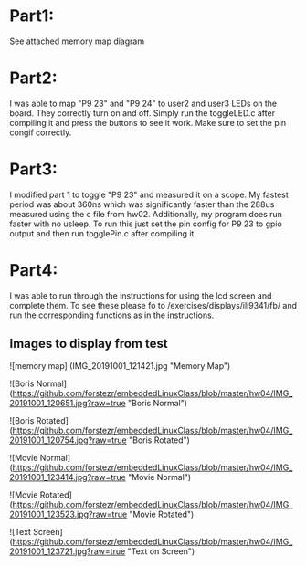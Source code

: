 Part1:
================================
See attached memory map diagram

Part2:
================================
I was able to map "P9 23" and "P9 24" to user2 and user3 LEDs on the board. They correctly turn on and off.
Simply run the toggleLED.c after compiling it and press the buttons to see it work. Make sure to set the pin congif correctly.

Part3:
================================
I modified part 1 to toggle "P9 23" and measured it on a scope.
My fastest period was about 360ns which was significantly faster than the 288us measured using the c file from hw02.
Additionally, my program does run faster with no usleep.
To run this just set the pin config for P9 23 to gpio output and then run togglePin.c after compiling it.

Part4:
================================
I was able to run through the instructions for using the lcd screen and complete them.
To see these please fo to /exercises/displays/ili9341/fb/ and run the corresponding functions as in the instructions.

## Images to display from test
![memory map] (IMG_20191001_121421.jpg "Memory Map")

![Boris Normal]
(https://github.com/forstezr/embeddedLinuxClass/blob/master/hw04/IMG_20191001_120651.jpg?raw=true "Boris Normal")

![Boris Rotated]
(https://github.com/forstezr/embeddedLinuxClass/blob/master/hw04/IMG_20191001_120754.jpg?raw=true "Boris Rotated")

![Movie Normal]
(https://github.com/forstezr/embeddedLinuxClass/blob/master/hw04/IMG_20191001_123414.jpg?raw=true "Movie Normal")

![Movie Rotated]
(https://github.com/forstezr/embeddedLinuxClass/blob/master/hw04/IMG_20191001_123523.jpg?raw=true "Movie Rotated")

![Text Screen]
(https://github.com/forstezr/embeddedLinuxClass/blob/master/hw04/IMG_20191001_123721.jpg?raw=true "Text on Screen")
